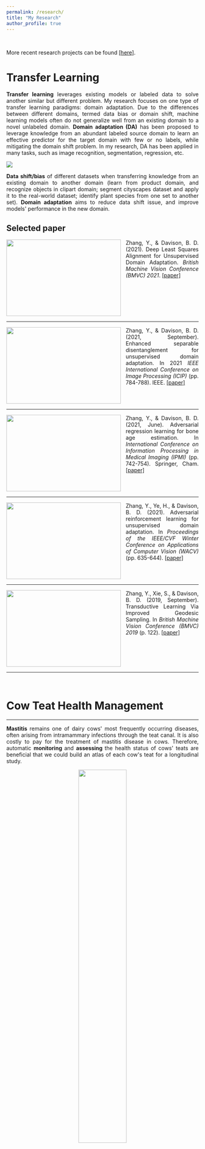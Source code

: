 ```yaml
---
permalink: /research/
title: "My Research"
author_profile: true
---
```

<p>&ensp;</p>

More recent research projects can be found <a href="https://youshanzhang.github.io/AiAI/">[here]</a>.

Transfer Learning
======
<p align="justify"> <b>Transfer learning</b> leverages existing models or labeled data to solve another similar but different problem. My research focuses on one type of transfer learning paradigms: domain adaptation. Due to the differences between different domains, termed data bias or domain shift, machine learning models often do not generalize well from an existing domain to a novel unlabeled domain. <b>Domain adaptation (DA)</b> has been proposed to leverage knowledge from an abundant labeled source domain to learn an effective predictor for the target domain with few or no labels, while mitigating the domain shift problem. In my research, DA has been applied in many tasks, such as image recognition, segmentation, regression, etc. </p>




![](./assets/TL.png)

<p align="justify"> <b>Data shift/bias</b> of different datasets when transferring knowledge from an existing domain to another domain (learn from product domain, and recognize objects in clipart domain; segment cityscapes dataset and apply it to the real-world dataset; identify plant species from one set to another set).
<b>Domain adaptation</b> aims to reduce data shift issue, and improve models' performance in the new domain. </p>

## Selected paper

<p class="paragraph">
  <img src="{{site.url}}/images/DLSA.png" width="300" height = "200" align="left" img style="padding-right: 10px;">
</p>
                                                                                         
<p align="justify"> Zhang, Y., & Davison, B. D. (2021). Deep Least Squares Alignment for Unsupervised Domain Adaptation. <em>British Machine Vision Conference (BMVC) 2021</em>. <a href="https://github.com/YoushanZhang/YoushanZhang.github.io/blob/master/files/Deep%20Least%20Squares%20Alignment%20for%20UDA.pdf">[paper]</a> </p> 
<br clear="left"/>
<hr  size="5">



<p class="paragraph">
  <img src="{{site.url}}/images/ESD.png"  width="300" height = "200" align="left" img style="padding-right: 10px;"> 
</p>
                                                                                         
<p align="justify"> Zhang, Y., & Davison, B. D. (2021, September). Enhanced separable disentanglement for unsupervised domain adaptation. In 2021 <em>IEEE International Conference on Image Processing (ICIP)</em> (pp. 784-788). IEEE. <a href="https://github.com/YoushanZhang/YoushanZhang.github.io/blob/master/files/ENHANCED%20SEPARABLE%20DISENTANGLEMENT%20FOR%20UDA.pdf">[paper]</a> </p>
<br clear="left"/>
<hr  size="5">


<p class="paragraph">
  <img src="{{site.url}}/images/ARL.png"  width="300" height = "200" align="left" img style="padding-right: 10px;"> 
</p>
                                                                                         
<p align="justify"> Zhang, Y., & Davison, B. D. (2021, June). Adversarial regression learning for bone age estimation. In <em>International Conference on Information Processing in Medical Imaging (IPMI) </em> (pp. 742-754). Springer, Cham. <a href="https://github.com/YoushanZhang/YoushanZhang.github.io/blob/master/files/Adversarial_Regression_Learning_for_Bone_Age_Estimation_IPMI1.pdf">[paper]</a> </p>
<br clear="left"/>
<hr  size="5">

<p class="paragraph">
  <img src="{{site.url}}/images/ARLUDA.png"  width="300" height = "200" align="left" img style="padding-right: 10px;"> 
</p>
                                                                                         
<p align="justify"> Zhang, Y., Ye, H., & Davison, B. D. (2021). Adversarial reinforcement learning for unsupervised domain adaptation. In <em>Proceedings of the IEEE/CVF Winter Conference on Applications of Computer Vision (WACV) </em> (pp. 635-644). <a href="https://github.com/YoushanZhang/YoushanZhang.github.io/blob/master/files/Zhang_Adversarial_Reinforcement_Learning_for_Unsupervised_Domain_Adaptation_WACV_2021_paper.pdf">[paper]</a> </p>
<br clear="left"/>
<hr  size="5">

<p class="paragraph">
  <img src="{{site.url}}/images/GSM.png"  width="300" height = "200" align="left" img style="padding-right: 10px;"> 
</p>
                                                                                         
<p align="justify"> Zhang, Y., Xie, S., & Davison, B. D. (2019, September). Transductive Learning Via Improved Geodesic Sampling. In <em> British Machine Vision Conference (BMVC) 2019 </em> (p. 122). <a href="https://github.com/YoushanZhang/YoushanZhang.github.io/blob/master/files/Transductive%20Learning%20Via%20Improved.pdf">[paper]</a> </p>
<br clear="left"/>
<hr  size="5">


<p>&ensp;</p>

# Cow Teat Health Management
<hr  size="5">

<p align="justify"> <b> Mastitis </b> remains one of dairy cows' most frequently occurring diseases, often arising from intramammary infections through the teat canal. It is also costly to pay for the treatment of mastitis disease in cows. Therefore, automatic <b> monitoring </b> and <b> assessing </b> the health status of cows' teats are beneficial that we could build an atlas of each cow's teat for a longitudinal study. </p>

<p align="center">
  <img src="{{site.url}}/images/camera.png" width="50%">
</p>
<p align="center"> Data collection flow of our cow teat videos </p>


## Selected paper

<p class="paragraph">
  <img src="{{site.url}}/images/FSLKFE.png"  width="300" height = "200" align="left" img style="padding-right: 10px;"> 
</p>
                                                                                         
<p align="justify"> Zhang, Y., Wieland, M., & Basran, P. S. (2022). Unsupervised Few Shot Key Frame Extraction for Cow Teat Videos. <em>Data</em>, 7(5), 68. <a href="https://github.com/YoushanZhang/YoushanZhang.github.io/blob/master/files/Unsupervised%20Few%20Shot%20Key%20Frame%20Extraction%20for%20Cow%20Teat%20Videos.pdf">[paper]</a> <a href="https://github.com/YoushanZhang/UFSKFE">[code]</a> </p>
<br clear="left"/>
<hr  size="5">


<p class="paragraph">
  <img src="{{site.url}}/images/SCTL.png"  width="300" height = "200" align="left" img style="padding-right: 10px;"> 
</p>
                                                                                         
<p align="justify"> Zhang, Y., Porter, I. R., Wieland, M., & Basran, P. S. (2022). Separable Confident Transductive Learning for Dairy Cows Teat-End Condition Classification. <em>Animals</em> 2022, 12, 886. <a href="https://github.com/YoushanZhang/YoushanZhang.github.io/blob/master/files/Separable%20Confident%20Transductive%20Learning%20for%20Dairy%20Cows.pdf">[paper]</a> <a href="https://github.com/YoushanZhang/SCTL">[code]</a> </p>
<br clear="left"/>
<hr  size="5">







<p>&ensp;</p>

# Manifold Learning and Shape Analysis
<hr  size="5">

<p align="justify"> <b> Manifold Learning (ML) </b> is an application of differential geometry to machine learning. Data points lying on low-dimensional nonlinear manifolds are expected to be highly conforming. <b> ML </b> techniques initially aim to identify the underlying low-dimensional of data from a set of high-dimensional observations. <b> ML </b> has been widely used in data dimensionality reduction, shape analysis, face recognition, activity recognition, object detection and classification, and generative adversarial networks, etc. </p>

<p align="center">
  <img src="{{site.url}}/images/mani.png" width="60%">
</p>
<p align="center"> Basic concepts of geometry on manifold </p>


## Selected paper


<p class="paragraph">
  <img src="{{site.url}}/images/BRGM.png"  width="300" height = "200" align="left" img style="padding-right: 10px;"> 
</p>
                                                                                         
<p align="justify"> Zhang, Y. (2020). Bayesian geodesic regression on Riemannian manifolds. <em> British Machine Vision Conference (BMVC) 2020 </em>. <a href="https://github.com/YoushanZhang/YoushanZhang.github.io/blob/master/files/Bayesian%20Geodesic%20Regression%20on.pdf">[paper]</a>  </p>
<br clear="left"/>
<hr  size="5">


<p class="paragraph">
  <img src="{{site.url}}/images/ShapeNet_4.png"  width="300" height = "200" align="left" img style="padding-right: 10px;"> 
</p>
                                                                                         
<p align="justify"> Zhang, Y., & Davison, B. D. (2019, September). Shapenet: Age-focused landmark shape prediction with regressive cnn. In <em>2019 International Conference on Content-Based Multimedia Indexing (CBMI)</em> (pp. 1-6). IEEE. <a href="https://github.com/YoushanZhang/YoushanZhang.github.io/blob/master/files/ShapeNet__Age_focused_Landmark_Shape_Prediction_with_Regressive_CNN%20(1).pdf">[paper]</a> </p>
<br clear="left"/>
<hr  size="5">


<p class="paragraph">
  <img src="{{site.url}}/images/MPPGA.png"  width="300" height = "200" align="left" img style="padding-right: 10px;"> 
</p>
                                                                                         
<p align="justify"> Zhang, Y., Xing, J., & Zhang, M. (2019). Mixture probabilistic principal geodesic analysis. In <em>Multimodal Brain Image Analysis and Mathematical Foundations of Computational Anatomy </em> (pp. 196-208). Springer, Cham. <a href="https://github.com/YoushanZhang/YoushanZhang.github.io/blob/master/files/Mixture%20Probabilistic%20Principal%20Geodesic.pdf">[paper]</a> </p>
<br clear="left"/>
<hr  size="5">



<p>&ensp;</p>

# Funding
<hr  size="5">

<hr width="100%;" color="black" size="5">
<p align="justify"> Thanks to the following funding agencies for their support of my research. </p>


External Grants:

* <p align="justify"> Cardiomegaly detection from deep learning to clinical trials (NSF CRII) </p>

Internal Grants:

* <p align="justify"> Katz bot 2.0 (Yeshiva University, Faculty Research Award, 2024-2025, PI)</p>
* <p align="justify"> Dementia Care Training Chatbot Development (Yeshiva University, Faculty Research Award, 2024-2025, Co-PI)</p>
* <p align="justify"> Clinical Innovation in Rare Diseases Interactive Information Hub (Yeshiva University, Katz School Grant, 2024-2025, Co-PI)</p>
* <p align="justify"> Machine Learning Chat Robot for Students (Yeshiva University, Katz School Grant, 2023-2024, PI)</p>
* <p align="justify"> Image Generation for Medical Applications (Yeshiva University, Katz School Grant, 2022-2023, PI)</p>





